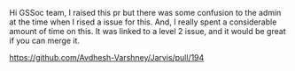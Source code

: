 Hi GSSoc team,
I raised this pr but there was some confusion to the admin at the time when I rised a issue for this.
And, I really spent a considerable amount of time on this.
It was linked to a level 2 issue, and it would be great if you can merge it.


https://github.com/Avdhesh-Varshney/Jarvis/pull/194
